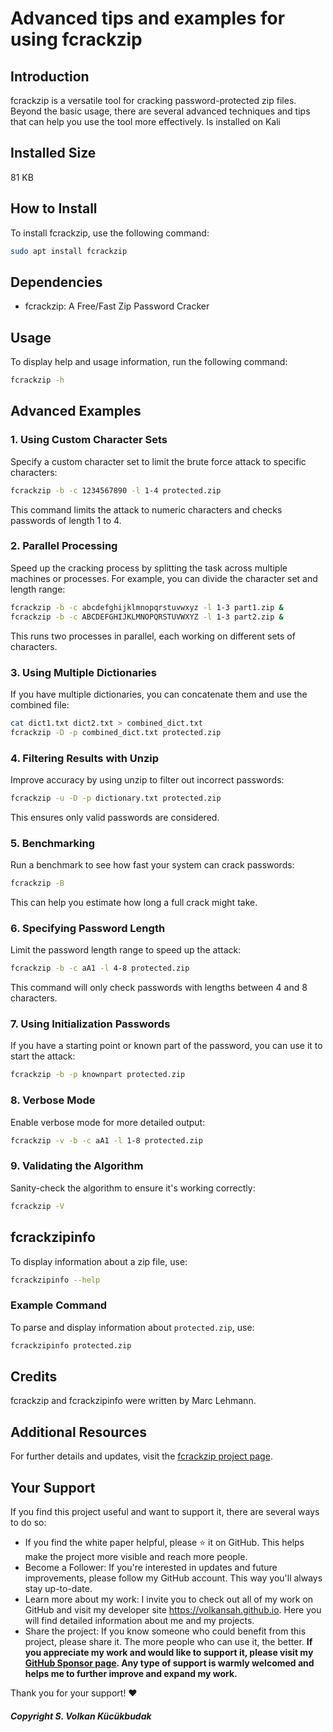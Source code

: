 # Advanced tips and examples for using **fcrackzip**

## Introduction
fcrackzip is a versatile tool for cracking password-protected zip files. Beyond the basic usage, there are several advanced techniques and tips that can help you use the tool more effectively. Is installed on Kali

## Installed Size
81 KB

## How to Install
To install fcrackzip, use the following command:
```sh
sudo apt install fcrackzip
```

## Dependencies
- fcrackzip: A Free/Fast Zip Password Cracker

## Usage
To display help and usage information, run the following command:
```sh
fcrackzip -h
```

## Advanced Examples

### 1. Using Custom Character Sets
Specify a custom character set to limit the brute force attack to specific characters:
```sh
fcrackzip -b -c 1234567890 -l 1-4 protected.zip
```
This command limits the attack to numeric characters and checks passwords of length 1 to 4.

### 2. Parallel Processing
Speed up the cracking process by splitting the task across multiple machines or processes. For example, you can divide the character set and length range:
```sh
fcrackzip -b -c abcdefghijklmnopqrstuvwxyz -l 1-3 part1.zip &
fcrackzip -b -c ABCDEFGHIJKLMNOPQRSTUVWXYZ -l 1-3 part2.zip &
```
This runs two processes in parallel, each working on different sets of characters.

### 3. Using Multiple Dictionaries
If you have multiple dictionaries, you can concatenate them and use the combined file:
```sh
cat dict1.txt dict2.txt > combined_dict.txt
fcrackzip -D -p combined_dict.txt protected.zip
```

### 4. Filtering Results with Unzip
Improve accuracy by using unzip to filter out incorrect passwords:
```sh
fcrackzip -u -D -p dictionary.txt protected.zip
```
This ensures only valid passwords are considered.

### 5. Benchmarking
Run a benchmark to see how fast your system can crack passwords:
```sh
fcrackzip -B
```
This can help you estimate how long a full crack might take.

### 6. Specifying Password Length
Limit the password length range to speed up the attack:
```sh
fcrackzip -b -c aA1 -l 4-8 protected.zip
```
This command will only check passwords with lengths between 4 and 8 characters.

### 7. Using Initialization Passwords
If you have a starting point or known part of the password, you can use it to start the attack:
```sh
fcrackzip -b -p knownpart protected.zip
```

### 8. Verbose Mode
Enable verbose mode for more detailed output:
```sh
fcrackzip -v -b -c aA1 -l 1-8 protected.zip
```

### 9. Validating the Algorithm
Sanity-check the algorithm to ensure it's working correctly:
```sh
fcrackzip -V
```

## fcrackzipinfo
To display information about a zip file, use:
```sh
fcrackzipinfo --help
```

### Example Command
To parse and display information about `protected.zip`, use:
```sh
fcrackzipinfo protected.zip
```

## Credits
fcrackzip and fcrackzipinfo were written by Marc Lehmann.

## Additional Resources
For further details and updates, visit the [fcrackzip project page](https://salsa.debian.org/pkg-security-team/fcrackzip).




## Your Support
If you find this project useful and want to support it, there are several ways to do so:

- If you find the white paper helpful, please ⭐ it on GitHub. This helps make the project more visible and reach more people.
- Become a Follower: If you're interested in updates and future improvements, please follow my GitHub account. This way you'll always stay up-to-date.
- Learn more about my work: I invite you to check out all of my work on GitHub and visit my developer site https://volkansah.github.io. Here you will find detailed information about me and my projects.
- Share the project: If you know someone who could benefit from this project, please share it. The more people who can use it, the better.
**If you appreciate my work and would like to support it, please visit my [GitHub Sponsor page](https://github.com/sponsors/volkansah). Any type of support is warmly welcomed and helps me to further improve and expand my work.**

Thank you for your support! ❤️

##### Copyright S. Volkan Kücükbudak
